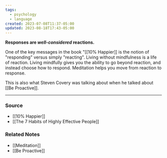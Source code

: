 ```yaml
---
tags:
  - psychology
  - language
created: 2023-07-08T11:37-05:00
updated: 2023-08-18T17:43-05:00
---
```

**Responses are *well-considered* reactions.**

One of the key messages in the book "[[10% Happier]] is the notion of "responding" versus simply "reacting". Living without mindfulness is a life of reaction. Living mindfully gives you the ability to go beyond reaction, and instead choose how to respond. Meditation helps you move from reaction to response.

This is also what Steven Covery was talking about when he talked about [[Be Proactive]]. 

---
### Source
- [[10% Happier]]
- [[The 7 Habits of Highly Effective People]]

### Related Notes
- [[Meditation]] 
- [[Be Proactive]]